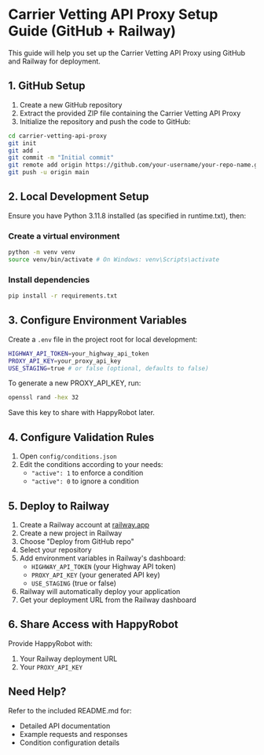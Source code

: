 # Carrier Vetting API Proxy Setup Guide (GitHub + Railway)

This guide will help you set up the Carrier Vetting API Proxy using GitHub and Railway for deployment.

## 1. GitHub Setup

1. Create a new GitHub repository
2. Extract the provided ZIP file containing the Carrier Vetting API Proxy
3. Initialize the repository and push the code to GitHub:
```bash
cd carrier-vetting-api-proxy
git init
git add .
git commit -m "Initial commit"
git remote add origin https://github.com/your-username/your-repo-name.git
git push -u origin main
```

## 2. Local Development Setup

Ensure you have Python 3.11.8 installed (as specified in runtime.txt), then:

### Create a virtual environment
```bash
python -m venv venv
source venv/bin/activate # On Windows: venv\Scripts\activate
```

### Install dependencies
```bash
pip install -r requirements.txt
```

## 3. Configure Environment Variables

Create a `.env` file in the project root for local development:

```bash
HIGHWAY_API_TOKEN=your_highway_api_token
PROXY_API_KEY=your_proxy_api_key
USE_STAGING=true # or false (optional, defaults to false)
```

To generate a new PROXY_API_KEY, run:
```bash
openssl rand -hex 32
```
Save this key to share with HappyRobot later.

## 4. Configure Validation Rules

1. Open `config/conditions.json`
2. Edit the conditions according to your needs:
   - `"active": 1` to enforce a condition
   - `"active": 0` to ignore a condition

## 5. Deploy to Railway

1. Create a Railway account at [railway.app](https://railway.app)
2. Create a new project in Railway
3. Choose "Deploy from GitHub repo"
4. Select your repository
5. Add environment variables in Railway's dashboard:
   - `HIGHWAY_API_TOKEN` (your Highway API token)
   - `PROXY_API_KEY` (your generated API key)
   - `USE_STAGING` (true or false)
6. Railway will automatically deploy your application
7. Get your deployment URL from the Railway dashboard

## 6. Share Access with HappyRobot

Provide HappyRobot with:
1. Your Railway deployment URL
2. Your `PROXY_API_KEY`

## Need Help?

Refer to the included README.md for:
- Detailed API documentation
- Example requests and responses
- Condition configuration details



